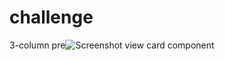 # challenge
3-column pre![Screenshot](https://user-images.githubusercontent.com/85387921/131814009-2e6d2319-44a0-471c-b888-364a48c82057.png)
view card component
